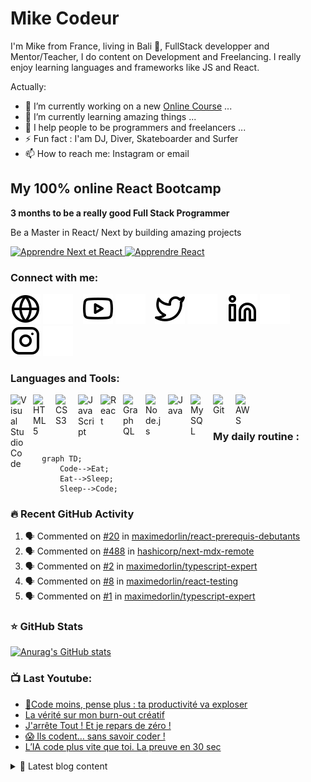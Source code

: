 # Mike Codeur
I'm Mike from France, living in Bali 🌴, FullStack developper and Mentor/Teacher, I do content on Development and Freelancing. I really enjoy learning languages and frameworks like JS and React. 

<!--
**maximedorlin/maximedorlin** is a ✨ _special_ ✨ repository because its `README.md` (this file) appears on your GitHub profile.
-->
Actually:

- 🔭 I’m currently working on a new [Online Course][courses] ...
- 🌱 I’m currently learning amazing things ...
- 👯 I help people to be programmers and freelancers ...
- ⚡ Fun fact : I'am DJ, Diver, Skateboarder and Surfer
- 📫 How to reach me: Instagram or email

## My 100% online React Bootcamp

 <strong>
    3 months to be a really good Full Stack Programmer
  </strong>
  <p>
    Be a Master in React/ Next by building amazing projects
  </p>

  <a href="https://go.maximedorlin.com/next-mastery">
    <img 
      alt="Apprendre Next et React"
      src="https://maximedorlin.com/mike/assets/courses/next/naxt-mastery-lp.png"
    />
  </a>
 
  <a href="https://go.maximedorlin.com/next-mastery" >
    <img width="100"
      alt="Apprendre React"
      src="https://maximedorlin.com/mike/assets/maximedorlin-trans.png"
    />
  </a>


### Connect with me:

[![img_contact](./img/globe-light.svg)](https://maximedorlin.com#gh-light-mode-only)
[![img_contact](./img/globe-dark.svg)](https://maximedorlin.com#gh-dark-mode-only)
&nbsp;&nbsp;
[![img_contact](./img/youtube-light.svg)](https://go.maximedorlin.com/youtube#gh-light-mode-only)
[![img_contact](./img/youtube-dark.svg)](https://go.maximedorlin.com/youtube#gh-dark-mode-only)
&nbsp;&nbsp;
[![img_contact](./img/twitter-light.svg)](https://twitter.com/maximedorlin#gh-light-mode-only)
[![img_contact](./img/twitter-dark.svg)](https://twitter.com/maximedorlin#gh-dark-mode-only)
&nbsp;&nbsp;
[![img_contact](./img/linkedin-light.svg)](https://www.linkedin.com/company/mike-codeur/#gh-light-mode-only)
[![img_contact](./img/linkedin-dark.svg)](https://www.linkedin.com/company/mike-codeur/#gh-dark-mode-only)
&nbsp;&nbsp;
[![img_contact](./img/instagram-light.svg)](https://instagram.com/maximedorlin#gh-light-mode-only)
[![img_contact](./img/instagram-dark.svg)](https://instagram.com/maximedorlin#gh-dark-mode-only)

### Languages and Tools:

[<img align="left" alt="Visual Studio Code" width="26px" src="https://cdn.jsdelivr.net/gh/devicons/devicon/icons/vscode/vscode-original.svg" style="padding-right:10px;" />][youtubeplaylist]

[<img align="left" alt="HTML5" width="26px" src="https://cdn.jsdelivr.net/gh/devicons/devicon/icons/html5/html5-original.svg" style="padding-right:10px;" />][youtubeplaylist]
[<img align="left" alt="CSS3" width="26px" src="https://cdn.jsdelivr.net/gh/devicons/devicon/icons/css3/css3-original.svg" style="padding-right:10px;" />][youtubeplaylist]
[<img align="left" alt="JavaScript" width="26px" src="https://cdn.jsdelivr.net/gh/devicons/devicon/icons/javascript/javascript-original.svg" style="padding-right:10px;" />][youtubeplaylist]
[<img align="left" alt="React" width="26px" src="https://cdn.jsdelivr.net/gh/devicons/devicon/icons/react/react-original.svg" style="padding-right:10px;" />][youtubeplaylist]
[<img align="left" alt="GraphQL" width="26px" src="https://cdn.jsdelivr.net/gh/devicons/devicon/icons/graphql/graphql-plain.svg" style="padding-right:10px;" />][youtubeplaylist]
[<img align="left" alt="Node.js" width="26px" src="https://cdn.jsdelivr.net/gh/devicons/devicon/icons/nodejs/nodejs-original.svg" style="padding-right:10px;" />][youtubeplaylist]
[<img align="left" alt="Java" width="26px" src="https://cdn.jsdelivr.net/gh/devicons/devicon/icons/java/java-original.svg" style="padding-right:10px;" />][youtubeplaylist]
[<img align="left" alt="MySQL" width="26px" src="https://cdn.jsdelivr.net/gh/devicons/devicon/icons/mysql/mysql-original.svg" style="padding-right:10px;" />][youtubeplaylist]
[<img align="left" alt="Git" width="26px" src="https://cdn.jsdelivr.net/gh/devicons/devicon/icons/git/git-original.svg" style="padding-right:10px;" />][youtubeplaylist]


[<img align="left" alt="AWS" width="25px" src="https://cdn.jsdelivr.net/gh/devicons/devicon/icons/amazonwebservices/amazonwebservices-original.svg" style="padding-right:11px;" />][youtubeplaylist]


<br />
<br />

### My daily routine :

```mermaid
  graph TD;
      Code-->Eat;
      Eat-->Sleep;
      Sleep-->Code;
```

### 🔥 Recent GitHub Activity
<!--START_SECTION:activity-->
1. 🗣 Commented on [#20](https://github.com/maximedorlin/react-prerequis-debutants/issues/20#issuecomment-2774508570) in [maximedorlin/react-prerequis-debutants](https://github.com/maximedorlin/react-prerequis-debutants)
2. 🗣 Commented on [#488](https://github.com/hashicorp/next-mdx-remote/issues/488#issuecomment-2708027936) in [hashicorp/next-mdx-remote](https://github.com/hashicorp/next-mdx-remote)
3. 🗣 Commented on [#2](https://github.com/maximedorlin/typescript-expert/issues/2#issuecomment-2224266212) in [maximedorlin/typescript-expert](https://github.com/maximedorlin/typescript-expert)
4. 🗣 Commented on [#8](https://github.com/maximedorlin/react-testing/issues/8#issuecomment-2219232858) in [maximedorlin/react-testing](https://github.com/maximedorlin/react-testing)
5. 🗣 Commented on [#1](https://github.com/maximedorlin/typescript-expert/issues/1#issuecomment-2219188953) in [maximedorlin/typescript-expert](https://github.com/maximedorlin/typescript-expert)
<!--END_SECTION:activity-->

### ⭐ GitHub Stats

[![Anurag's GitHub stats](https://github-readme-stats.vercel.app/api?username=maximedorlin&show_icons=true&hide_border=false&title_color=3B1F94f&icon_color=FFE500&bg_color=09131B&text_color=ffffff&border_color=0c1a25)](https://github.com/anuraghazra/github-readme-stats)

### 📺 Last Youtube:

<!-- YOUTUBE:START -->
- [📌Code moins, pense plus : ta productivité va exploser](https://www.youtube.com/shorts/JwfWBtwiOjU)
- [La vérité sur mon burn-out créatif](https://www.youtube.com/shorts/qY7Ev6KgSo8)
- [J&#39;arrête Tout ! Et je repars de zéro !](https://www.youtube.com/watch?v=emcHUL3qj5A)
- [😱 Ils codent… sans savoir coder !](https://www.youtube.com/shorts/SxvfR_vObd0)
- [L’IA code plus vite que toi. La preuve en 30 sec](https://www.youtube.com/shorts/gAnL2usYu0E)
<!-- YOUTUBE:END -->

<details>
  <summary>📒 Latest blog content</summary>

<!-- BLOG-POST-LIST:START -->
- [📌Code moins, pense plus : ta productivité va exploser](https://www.maximedorlin.com/2025/06/23/%f0%9f%93%8ccode-moins-pense-plus-ta-productivite-va-exploser/)
- [La vérité sur mon burn-out créatif](https://www.maximedorlin.com/2025/06/21/la-verite-sur-mon-burn-out-creatif/)
- [J’arrête Tout ! Et je repars de zéro !](https://www.maximedorlin.com/2025/06/19/jarrete-tout-et-je-repars-de-zero/)
- [😱 Ils codent… sans savoir coder !](https://www.maximedorlin.com/2025/06/16/%f0%9f%98%b1-ils-codent-sans-savoir-coder/)
- [L’IA code plus vite que toi. La preuve en 30 sec](https://www.maximedorlin.com/2025/06/09/lia-code-plus-vite-que-toi-la-preuve-en-30-sec/)
<!-- BLOG-POST-LIST:END -->
</details>

[courses]: https://go.maximedorlin.com/next-mastery
[website]: https://go.maximedorlin.com/blog
[insta]: https://go.maximedorlin.com/instagram
[Youtube]: https://go.maximedorlin.com/youtube
[youtubeplaylist]: https://www.youtube.com/channel/UC7BNBNLwMF8GjgXLDP8PWQw

